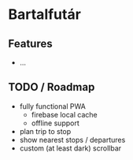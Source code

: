 # Bartalfutár

## Features

- ...

## TODO / Roadmap

- fully functional PWA
  - firebase local cache
  - offline support
- plan trip to stop
- show nearest stops / departures
- custom (at least dark) scrollbar
